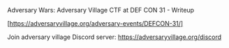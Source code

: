 Adversary Wars: Adversary Village CTF at DEF CON 31 - Writeup

[https://adversaryvillage.org/adversary-events/DEFCON-31/]

Join adversary village Discord server: https://adversaryvillage.org/discord
